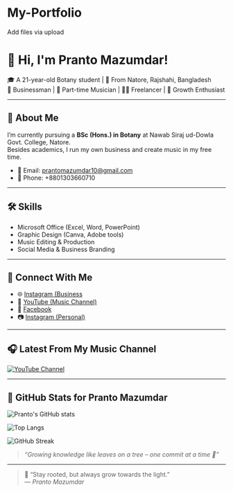 # My-Portfolio
Add files via upload
# 👋 Hi, I'm Pranto Mazumdar!

🎓 A 21-year-old Botany student | 📍 From Natore, Rajshahi, Bangladesh  
💼 Businessman | 🎵 Part-time Musician | 🧑‍💻 Freelancer | 🌱 Growth Enthusiast

---

## 🚀 About Me
I’m currently pursuing a **BSc (Hons.) in Botany** at Nawab Siraj ud-Dowla Govt. College, Natore.  
Besides academics, I run my own business and create music in my free time.

- 📧 Email: prantomazumdar10@gmail.com  
- 📱 Phone: +8801303660710

---

## 🛠️ Skills

- Microsoft Office (Excel, Word, PowerPoint)
- Graphic Design (Canva, Adobe tools)
- Music Editing & Production
- Social Media & Business Branding

---

## 🔗 Connect With Me

- 🌐 [Instagram (Business](https://www.instagram.com/pranto_enterprise/)
- 🎵 [YouTube (Music Channel)](https://www.youtube.com/channel/UCrhcDNs4vkQmnH7X6sxWbxQ)
- 📘 [Facebook](https://www.facebook.com/profile.php?id=61555785992858&viewas=100000686899395)
- 📷 [Instagram (Personal)](https://www.instagram.com/prantomazumdar.1?utm_source=ig_web_button_share_sheet&igsh=ZDNlZDc0MzIxNw==)

---

## 🎧 Latest From My Music Channel
[![YouTube Channel](https://img.shields.io/youtube/channel/subscribers/UCrhcDNs4vkQmnH7X6sxWbxQ?style=social)](https://www.youtube.com/channel/UCrhcDNs4vkQmnH7X6sxWbxQ)

---

## 🌱 GitHub Stats for Pranto Mazumdar

 ![Pranto's GitHub stats](https://github-readme-stats.vercel.app/api?username=PrantoMazumdar&show_icons=true&theme=tokyonight&border_radius=12&hide_border=false)

![Top Langs](https://github-readme-stats.vercel.app/api/top-langs/?username=PrantoMazumdar&layout=compact&theme=tokyonight&border_radius=12&hide_border=false)

![GitHub Streak](https://github-readme-streak-stats.herokuapp.com/?user=PrantoMazumdar&theme=tokyonight&border_radius=12&hide_border=false)


> *“Growing knowledge like leaves on a tree – one commit at a time 🌿”*

---

> 🌿 “Stay rooted, but always grow towards the light.”  
— _Pranto Mazumdar_
